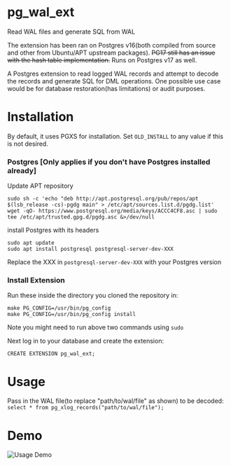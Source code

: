 # pg_wal_ext
Read WAL files and generate SQL from WAL

The extension has been ran on Postgres v16(both compiled from source and other from Ubuntu/APT upstream packages). ~~PG17 still has an issue with the hash table implementation.~~
Runs on Postgres v17 as well.

A Postgres extension to read logged WAL records and attempt to decode the records and generate SQL for DML operations. One possible use case would be for database restoration(has limitations) or audit purposes.

# Installation
By default, it uses PGXS for installation. Set `OLD_INSTALL` to any value if this is not desired.

### Postgres [Only applies if you don't have Postgres installed already]
Update APT repository
```
sudo sh -c 'echo "deb http://apt.postgresql.org/pub/repos/apt $(lsb_release -cs)-pgdg main" > /etc/apt/sources.list.d/pgdg.list'
wget -qO- https://www.postgresql.org/media/keys/ACCC4CF8.asc | sudo tee /etc/apt/trusted.gpg.d/pgdg.asc &>/dev/null
```

install Postgres with its headers
```
sudo apt update
sudo apt install postgresql postgresql-server-dev-XXX
```
Replace the XXX in `postgresql-server-dev-XXX` with your Postgres version

### Install Extension
Run these inside the directory you cloned the repository in:

```
make PG_CONFIG=/usr/bin/pg_config
make PG_CONFIG=/usr/bin/pg_config install
```
Note you might need to run above two commands using `sudo`

Next log in to your database and create the extension:
```
CREATE EXTENSION pg_wal_ext;
```

# Usage
Pass in the WAL file(to replace "path/to/wal/file" as shown) to be decoded: `select * from pg_xlog_records("path/to/wal/file");`

# Demo
![Usage Demo](assets/sql-from-wal.gif)
